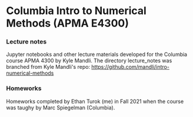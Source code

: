 # Columbia Intro to Numerical Methods (APMA E4300)

### Lecture notes
Jupyter notebooks and other lecture materials developed for the Columbia course APMA 4300 by Kyle Mandli. The directory lecture_notes was branched from Kyle Mandli's repo: https://github.com/mandli/intro-numerical-methods

### Homeworks 
Homeworks completed by Ethan Turok (me) in Fall 2021 when the course was taughy by Marc Spiegelman (Columbia).
